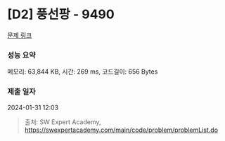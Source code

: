 # [D2] 풍선팡 - 9490 

[문제 링크](https://swexpertacademy.com/main/code/problem/problemDetail.do?contestProbId=AXAerAPaVXMDFARP) 

### 성능 요약

메모리: 63,844 KB, 시간: 269 ms, 코드길이: 656 Bytes

### 제출 일자

2024-01-31 12:03



> 출처: SW Expert Academy, https://swexpertacademy.com/main/code/problem/problemList.do